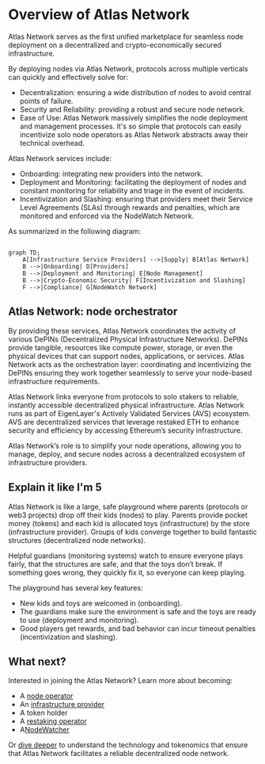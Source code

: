 # Overview of Atlas Network

Atlas Network serves as the first unified marketplace for seamless node deployment on a decentralized and crypto-economically secured infrastructure. 

By deploying nodes via Atlas Network, protocols across multiple verticals can quickly and effectively solve for:

- Decentralization: ensuring a wide distribution of nodes to avoid central points of failure.
- Security and Reliability: providing a robust and secure node network.
- Ease of Use: Atlas Network massively simplifies the node deployment and management processes. It's so simple that protocols can easily incentivize solo node operators as Atlas Network abstracts away their technical overhead.

Atlas Network services include:

- Onboarding: integrating new providers into the network.
- Deployment and Monitoring: facilitating the deployment of nodes and constant monitoring for reliability and triage in the event of incidents.
- Incentivization and Slashing: ensuring that providers meet their Service Level Agreements (SLAs) through rewards and penalties, which are monitored and enforced via the NodeWatch Network.

As summarized in the following diagram:

```mermaid

graph TD;
    A[Infrastructure Service Providers] -->|Supply| B[Atlas Network]
    B -->|Onboarding| D[Providers]
    B -->|Deployment and Monitoring| E[Node Management]
    B -->|Crypto-Economic Security| F[Incentivization and Slashing]
    F -->|Compliance| G[NodeWatch Network]

```
## Atlas Network: node orchestrator

By providing these services, Atlas Network coordinates the activity of various DePINs (Decentralized Physical Infrastructure Networks). DePINs provide tangible, resources like compute power, storage, or even the physical devices that can support nodes, applications, or services. Atlas Network acts as the orchestration layer: coordinating and incentivizing the DePINs ensuring they work together seamlessly to serve your node-based infrastructure requirements. 

Atlas Network links everyone from protocols to solo stakers to reliable, instantly accessible decentralized physical infrastructure. Atlas Network runs as part of EigenLayer's Actively Validated Services (AVS) ecosystem. AVS are decentralized services that leverage restaked ETH to enhance security and efficiency by accessing Ethereum’s security infrastructure.

Atlas Network’s role is to simplify your node operations, allowing you to manage, deploy, and secure nodes across a decentralized ecosystem of infrastructure providers.

##  Explain it like I'm 5

Atlas Network is like a large, safe playground where parents (protocols or web3 projects) drop off their kids (nodes) to play. Parents provide pocket money (tokens) and each kid is allocated toys (infrastructure) by the store (infrastructure provider). Groups of kids converge together to build fantastic structures (decentralized node networks).

Helpful guardians (monitoring systems) watch to ensure everyone plays fairly, that the structures are safe, and that the toys don’t break. If something goes wrong, they quickly fix it, so everyone can keep playing.

The playground has several key features:

- New kids and toys are welcomed in (onboarding).
- The guardians make sure the environment is safe and the toys are ready to use (deployment and monitoring).
- Good players get rewards, and bad behavior can incur timeout penalties (incentivization and slashing).


## What next?

Interested in joining the Atlas Network? Learn more about becoming:

- A [node operator](https://docs.atlasnetwork.dev/docs/Node%20Operators)
- An [infrastructure provider](https://docs.atlasnetwork.dev/docs/Providers)
- A token holder
- A [restaking operator](https://docs.atlasnetwork.dev/docs/Restaking%20Operators)
- A[NodeWatcher](https://docs.atlasnetwork.dev/docs/NodeWatch%20Network)

Or [dive deeper](https://docs.atlasnetwork.dev/docs/Core%20Concepts) to understand the technology and tokenomics that ensure that Atlas Network facilitates a reliable decentralized node network. 
